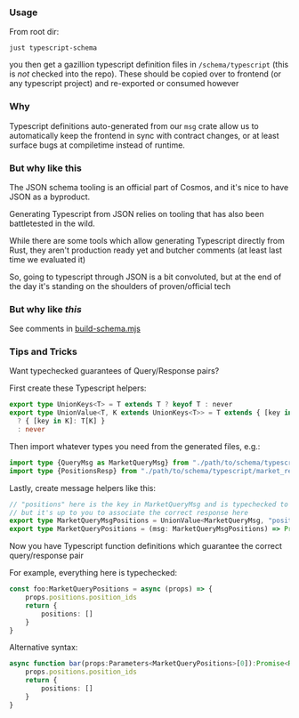 ### Usage 

From root dir:

`just typescript-schema`

you then get a gazillion typescript definition files in `/schema/typescript` (this is *not* checked into the repo).
These should be copied over to frontend (or any typescript project) and re-exported or consumed however

### Why
Typescript definitions auto-generated from our `msg` crate allow us to automatically keep the frontend in sync with contract changes, or at least surface bugs at compiletime instead of runtime.

### But why like this
The JSON schema tooling is an official part of Cosmos, and it's nice to have JSON as a byproduct.

Generating Typescript from JSON relies on tooling that has also been battletested in the wild.

While there are some tools which allow generating Typescript directly from Rust, they aren't production ready yet and butcher comments (at least last time we evaluated it)

So, going to typescript through JSON is a bit convoluted, but at the end of the day it's standing on the shoulders of proven/official tech


### But why like *this*

See comments in [build-schema.mjs](build-schema.mjs)

### Tips and Tricks

Want typechecked guarantees of Query/Response pairs?

First create these Typescript helpers:

```typescript
export type UnionKeys<T> = T extends T ? keyof T : never
export type UnionValue<T, K extends UnionKeys<T>> = T extends { [key in K]: T[K] }
  ? { [key in K]: T[K] }
  : never
```

Then import whatever types you need from the generated files, e.g.:
```typescript
import type {QueryMsg as MarketQueryMsg} from "./path/to/schema/typescript/market_query";
import type {PositionsResp} from "./path/to/schema/typescript/market_response_to_positions"
```

Lastly, create message helpers like this:

```typescript
// "positions" here is the key in MarketQueryMsg and is typechecked to exist
// but it's up to you to associate the correct response here
export type MarketQueryMsgPositions = UnionValue<MarketQueryMsg, "positions">
export type MarketQueryPositions = (msg: MarketQueryMsgPositions) => Promise<PositionsResp>;
```

Now you have Typescript function definitions which guarantee the correct query/response pair 

For example, everything here is typechecked:

```typescript
const foo:MarketQueryPositions = async (props) => {
    props.positions.position_ids
    return {
        positions: []
    }
}
```

Alternative syntax:

```typescript
async function bar(props:Parameters<MarketQueryPositions>[0]):Promise<ReturnType<MarketQueryPositions>> {
    props.positions.position_ids
    return {
        positions: []
    }
}
```